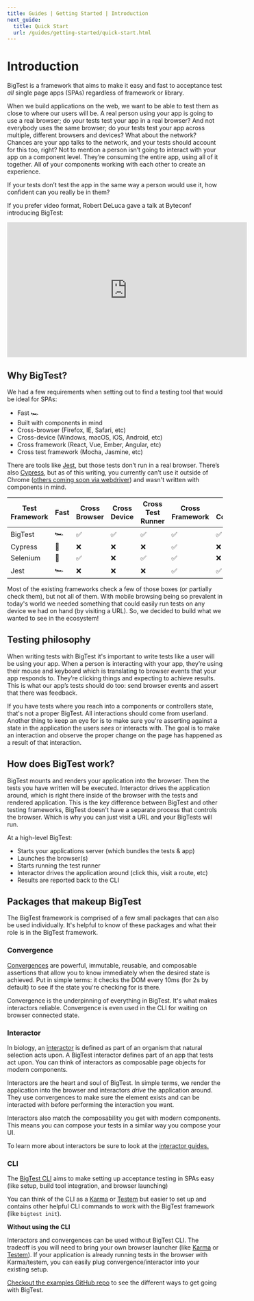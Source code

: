 ```yaml
---
title: Guides | Getting Started | Introduction
next_guide:
  title: Quick Start
  url: /guides/getting-started/quick-start.html
---
```


# Introduction

BigTest is a framework that aims to make it easy and fast to
acceptance test _all_ single page apps (SPAs) regardless of framework
or library.

When we build applications on the web, we want to be able to test them
as close to where our users will be. A real person using your app is
going to use a real browser; do your tests test your app in a real
browser? And not everybody uses the same browser; do your tests test
your app across multiple, different browsers and devices? What about
the network? Chances are your app talks to the network, and your tests
should account for this too, right? Not to mention a person isn’t
going to interact with your app on a component level. They’re
consuming the entire app, using all of it together. All of your
components working with each other to create an experience.

If your tests don’t test the app in the same way a person would use
it, how confident can you really be in them?

If you prefer video format, Robert DeLuca gave a talk at Byteconf
introducing BigTest:

<div class="video-wrapper">
  <iframe width="560" height="315"
  src="https://www.youtube.com/embed/w8a7Km9b6UI?start=107"
  frameborder="0" allow="autoplay; encrypted-media"
  allowfullscreen></iframe>
</div>


## Why BigTest?

We had a few requirements when setting out to find a testing tool
that would be ideal for SPAs:

- Fast 🏎
- Built with components in mind
- Cross-browser (Firefox, IE, Safari, etc)
- Cross-device (Windows, macOS, iOS, Android, etc)
- Cross framework (React, Vue, Ember, Angular, etc)
- Cross test framework (Mocha, Jasmine, etc)

There are tools like [Jest](https://jestjs.io), but those tests don’t
run in a real browser. There’s also [Cypress](https://cypress.io), but
as of this writing, you currently can’t use it outside of Chrome
([others coming soon via
webdriver](https://github.com/cypress-io/cypress/issues/310)) and
wasn't written with components in mind.

<div class="table-wrapper">
  <div class="table-scroller">
    <table class="comparison-table">
      <thead>
        <tr class="table-header center">
          <th class="sticky-col">Test Framework</th>
          <th>Fast</th>
          <th>Cross Browser</th>
          <th>Cross Device</th>
          <th>Cross Test Runner</th>
          <th>Cross Framework</th>
          <th>Built for Components</th>
        </tr>
      </thead>
      <tbody>
        <tr class="center">
          <td class="left sticky-col">BigTest</td>
          <td>🏎</td>
          <td>✅</td>
          <td>✅</td>
          <td>✅</td>
          <td>✅</td>
          <td>✅</td>
        </tr>
        <tr class="center">
          <td class="left sticky-col">Cypress</td>
          <td>🚗</td>
          <td>❌</td>
          <td>❌</td>
          <td>❌</td>
          <td>✅<br></td>
          <td>❌</td>
        </tr>
        <tr class="center">
          <td class="left sticky-col">Selenium</td>
          <td>🚌</td>
          <td>✅<br></td>
          <td>❌</td>
          <td>✅<br></td>
          <td>✅<br></td>
          <td>❌</td>
        </tr>
        <tr class="center">
          <td class="left sticky-col">Jest</td>
          <td>🏎</td>
          <td>❌</td>
          <td>❌</td>
          <td>❌<br></td>
          <td>✅</td>
          <td>✅</td>
        </tr>
      </tbody>
    </table>
  </div>
</div>

Most of the existing frameworks check a few of those boxes (or
partially check them), but not all of them. With mobile browsing being
so prevalent in today's world we needed something that could easily run
tests on any device we had on hand (by visiting a URL). So, we decided
to build what we wanted to see in the ecosystem!


## Testing philosophy

When writing tests with BigTest it's important to write tests like a
user will be using your app. When a person is interacting with your
app, they’re using their mouse and keyboard which is translating to
browser events that your app responds to. They’re clicking things and
expecting to achieve results. This is what our app’s tests should do
too: send browser events and assert that there was feedback.

If you have tests where you reach into a components or
controllers state, that's not a proper BigTest. All interactions
should come from userland. Another thing to keep an eye for is to make
sure you're asserting against a state in the application the users
_sees_ or interacts with. The goal is to make an interaction and
observe the proper change on the page has happened as a result of that
interaction.

## How does BigTest work?

BigTest mounts and renders your application into the browser. Then the
tests you have written will be executed. Interactor drives
the application around, which is right there inside of the
browser with the tests and rendered application. This is the key
difference between BigTest and other testing frameworks, BigTest
doesn't have a separate process that controls the browser. Which is
why you can just visit a URL and your BigTests will run.

At a high-level BigTest:

- Starts your applications server (which bundles the tests & app)
- Launches the browser(s)
- Starts running the test runner
- Interactor drives the application around (click this, visit a
  route, etc)
- Results are reported back to the CLI


## Packages that makeup BigTest

The BigTest framework is comprised of a few small packages that can
also be used individually. It's helpful to know of these packages
and what their role is in the BigTest framework.

### Convergence

[Convergences](/docs/convergence/) are powerful, immutable, reusable,
and composable assertions that allow you to know immediately when
the desired state is achieved. Put in simple terms: it checks the DOM
every 10ms (for 2s by default) to see if the state you're checking for
is there.

Convergence is the underpinning of everything in BigTest. It's what
makes interactors reliable. Convergence is even used in the CLI for
waiting on browser connected state.

### Interactor

In biology, an [interactor](/docs/interactor/) is defined as part of
an organism that natural selection acts upon. A BigTest interactor
defines part of an app that tests act upon. You can think of
interactors as composable page objects for modern components.

Interactors are the heart and soul of BigTest. In simple terms,
we render the application into the browser and interactors _drive_ the
application around. They use convergences to make sure the element
exists and can be interacted with before performing the interaction you
want.

Interactors also match the composability you get with modern
components. This means you can compose your tests in a similar way you
compose your UI.

To learn more about interactors be sure to look at the [interactor
guides.](/guides/interactors/introduction)

### CLI

The [BigTest CLI](https://github.com/bigtestjs/cli) aims to make
setting up acceptance testing in SPAs easy (like setup, build
tool integration, and browser launching)

You can think of the CLI as a [Karma](https://karma-runner.github.io/2.0/index.html) or
[Testem](https://github.com/testem/testem) but easier to set up and
contains other helpful CLI commands to work with the BigTest framework
(like `bigtest init`).

**Without using the CLI**

Interactors and convergences can be used without BigTest CLI. The
tradeoff is you will need to bring your own browser launcher
(like [Karma](https://karma-runner.github.io/2.0/index.html) or
[Testem](https://github.com/testem/testem)). If your application is
already running tests in the browser with Karma/testem, you can easily plug
convergence/interactor into your existing setup.

[Checkout the examples GitHub
repo](https://github.com/bigtestjs/examples) to see the different ways to get
going with BigTest.
